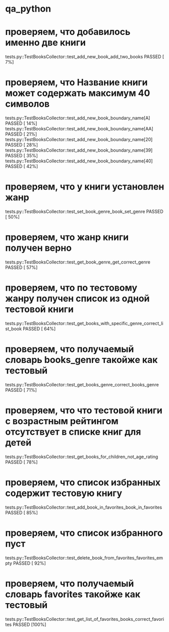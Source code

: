 # qa_python
# проверяем, что добавилось именно две книги
tests.py::TestBooksCollector::test_add_new_book_add_two_books PASSED     [  7%]
# проверяем, что Название книги может содержать максимум 40 символов
tests.py::TestBooksCollector::test_add_new_book_boundary_name[A] PASSED  [ 14%]
tests.py::TestBooksCollector::test_add_new_book_boundary_name[AA] PASSED [ 21%]
tests.py::TestBooksCollector::test_add_new_book_boundary_name[20] PASSED [ 28%]
tests.py::TestBooksCollector::test_add_new_book_boundary_name[39] PASSED [ 35%]
tests.py::TestBooksCollector::test_add_new_book_boundary_name[40] PASSED [ 42%]
# проверяем, что у книги установлен жанр
tests.py::TestBooksCollector::test_set_book_genre_book_set_genre PASSED  [ 50%]
# проверяем, что жанр книги получен верно
tests.py::TestBooksCollector::test_get_book_genre_get_correct_genre PASSED [ 57%]
# проверяем, что по тестовому жанру получен список из одной тестовой книги
tests.py::TestBooksCollector::test_get_books_with_specific_genre_correct_list_book PASSED [ 64%]
# проверяем, что получаемый словарь books_genre такойже как тестовый
tests.py::TestBooksCollector::test_get_books_genre_correct_books_genre PASSED [ 71%]
# проверяем, что что тестовой книги с возрастным рейтингом отсутствует в списке книг для детей
tests.py::TestBooksCollector::test_get_books_for_children_not_age_rating PASSED [ 78%]
# проверяем, что список избранных содержит тестовую книгу
tests.py::TestBooksCollector::test_add_book_in_favorites_book_in_favorites PASSED [ 85%]
# проверяем, что список избранного пуст
tests.py::TestBooksCollector::test_delete_book_from_favorites_favorites_empty PASSED [ 92%]
# проверяем, что получаемый словарь favorites такойже как тестовый
tests.py::TestBooksCollector::test_get_list_of_favorites_books_correct_favorites PASSED [100%]
